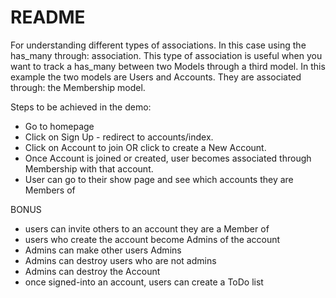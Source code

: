 # README

For understanding different types of associations. In this case using the has_many through: association. This type of association is useful when you want to track a has_many between two Models through a third model. In this example the two models are Users and Accounts. They are associated through: the Membership model. 

Steps to be achieved in the demo: 

- Go to homepage
- Click on Sign Up - redirect to accounts/index. 
- Click on Account to join OR click to create a New Account. 
- Once Account is joined or created, user becomes associated through Membership with that account. 
- User can go to their show page and see which accounts they are Members of

BONUS
- users can invite others to an account they are a Member of 
- users who create the account become Admins of the account
- Admins can make other users Admins
- Admins can destroy users who are not admins
- Admins can destroy the Account
- once signed-into an account, users can create a ToDo list
